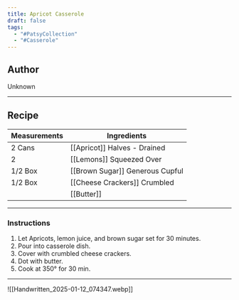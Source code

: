 ```yaml
---
title: Apricot Casserole
draft: false
tags:
  - "#PatsyCollection"
  - "#Casserole"
---
```

## Author
Unknown
___
## Recipe

| Measurements  | Ingredients              |
| :------------ | ------------------------ |
|2 Cans|[[Apricot]] Halves - Drained|
|2|[[Lemons]] Squeezed Over|
|1/2 Box|[[Brown Sugar]] Generous Cupful|
|1/2 Box|[[Cheese Crackers]] Crumbled|
||[[Butter]]|
___
### Instructions
1. Let Apricots, lemon juice, and brown sugar set for 30 minutes.
2. Pour into casserole dish.
3. Cover with crumbled cheese crackers.
4. Dot with butter.
5. Cook at 350° for 30 min.
___
![[Handwritten_2025-01-12_074347.webp]]